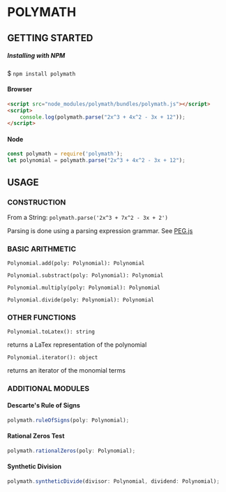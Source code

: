 # POLYMATH

## GETTING STARTED

##### Installing with NPM
$ `npm install polymath`

#### Browser
```html
<script src="node_modules/polymath/bundles/polymath.js"></script>
<script>
	console.log(polymath.parse("2x^3 + 4x^2 - 3x + 12"));
</script>
```

#### Node
```js
const polymath = require('polymath');
let polynomial = polymath.parse("2x^3 + 4x^2 - 3x + 12");
```

## USAGE

### CONSTRUCTION

From a String: `polymath.parse('2x^3 + 7x^2 - 3x + 2')`

Parsing is done using a parsing expression grammar. See [PEG.js](https://pegjs.org/)

### BASIC ARITHMETIC

`Polynomial.add(poly: Polynomial): Polynomial`

`Polynomial.substract(poly: Polynomial): Polynomial`

`Polynomial.multiply(poly: Polynomial): Polynomial`

`Polynomial.divide(poly: Polynomial): Polynomial`

### OTHER FUNCTIONS

`Polynomial.toLatex(): string`

returns a LaTex representation of the polynomial

`Polynomial.iterator(): object`

returns an iterator of the monomial terms

### ADDITIONAL MODULES

#### Descarte's Rule of Signs
```javascript
polymath.ruleOfSigns(poly: Polynomial);
```

#### Rational Zeros Test
```javascript
polymath.rationalZeros(poly: Polynomial);
```

#### Synthetic Division
```javascript
polymath.syntheticDivide(divisor: Polynomial, dividend: Polynomial);
```